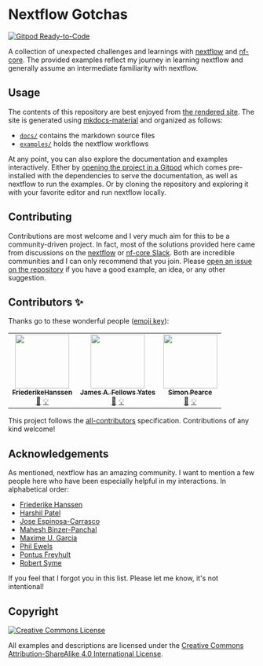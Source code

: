 # Nextflow Gotchas

[![Gitpod Ready-to-Code](https://img.shields.io/badge/Gitpod-Ready--to--Code-blue?logo=gitpod)](https://gitpod.io/#https://github.com/Midnighter/nextflow-gotchas)

A collection of unexpected challenges and learnings with [nextflow](https://nextflow.io/) and [nf-core](https://nf-co.re/). The provided examples reflect my journey in learning nextflow and generally assume an intermediate familiarity with nextflow.

## Usage

The contents of this repository are best enjoyed from [the rendered site](https://midnighter.github.io/nextflow-gotchas). The site is generated using [mkdocs-material](https://squidfunk.github.io/mkdocs-material/) and organized as follows:

-   [`docs/`](docs/) contains the markdown source files
-   [`examples/`](examples/) holds the nextflow workflows

At any point, you can also explore the documentation and examples interactively. Either by [opening the project in a Gitpod]() which comes pre-installed with the dependencies to serve the documentation, as well as nextflow to run the examples. Or by cloning the repository and exploring it with your favorite editor and run nextflow locally.

## Contributing

Contributions are most welcome and I very much aim for this to be a community-driven project. In fact, most of the solutions provided here came from discussions on the [nextflow](https://join.slack.com/t/nextflow/shared_invite/zt-11iwlxtw5-R6SNBpVksOJAx5sPOXNrZg) or [nf-core Slack](https://nfcore.slack.com/). Both are incredible communities and I can only recommend that you join. Please [open an issue on the repository](https://github.com/Midnighter/nextflow-gotchas/issues) if you have a good example, an idea, or any other suggestion.

## Contributors ✨

Thanks go to these wonderful people ([emoji key](https://allcontributors.org/docs/en/emoji-key)):

<!-- ALL-CONTRIBUTORS-LIST:START - Do not remove or modify this section -->
<!-- prettier-ignore-start -->
<!-- markdownlint-disable -->
<table>
  <tr>
    <td align="center"><a href="https://github.com/FriederikeHanssen"><img src="https://avatars.githubusercontent.com/u/12273093?v=4?s=110" width="110px;" alt=""/><br /><sub><b>FriederikeHanssen</b></sub></a><br /><a href="https://github.com/Midnighter/nextflow-gotchas/commits?author=FriederikeHanssen" title="Documentation">📖</a> <a href="#example-FriederikeHanssen" title="Examples">💡</a></td>
    <td align="center"><a href="https://github.com/jfy133"><img src="https://avatars.githubusercontent.com/u/17950287?v=4?s=110" width="110px;" alt=""/><br /><sub><b>James A. Fellows Yates</b></sub></a><br /><a href="https://github.com/Midnighter/nextflow-gotchas/commits?author=jfy133" title="Documentation">📖</a> <a href="#example-jfy133" title="Examples">💡</a></td>
    <td align="center"><a href="https://github.com/SPPearce"><img src="https://avatars.githubusercontent.com/u/24893913?v=4?s=110" width="110px;" alt=""/><br /><sub><b>Simon Pearce</b></sub></a><br /><a href="https://github.com/Midnighter/nextflow-gotchas/commits?author=SPPearce" title="Documentation">📖</a> <a href="#example-SPPearce" title="Examples">💡</a></td>
  </tr>
</table>

<!-- markdownlint-restore -->
<!-- prettier-ignore-end -->

<!-- ALL-CONTRIBUTORS-LIST:END -->

This project follows the [all-contributors](https://github.com/all-contributors/all-contributors) specification. Contributions of any kind welcome!

## Acknowledgements

As mentioned, nextflow has an amazing community. I want to mention a few people here who have been especially helpful in my interactions. In alphabetical order:

-   [Friederike Hanssen](https://github.com/FriederikeHanssen)
-   [Harshil Patel](https://github.com/drpatelh)
-   [Jose Espinosa-Carrasco](https://github.com/JoseEspinosa)
-   [Mahesh Binzer-Panchal](https://github.com/mahesh-panchal)
-   [Maxime U. Garcia](https://github.com/maxulysse)
-   [Phil Ewels](https://github.com/ewels)
-   [Pontus Freyhult](https://github.com/pontus)
-   [Robert Syme](https://github.com/robsyme)

If you feel that I forgot you in this list. Please let me know, it's not intentional!

## Copyright

<a rel="license" href="http://creativecommons.org/licenses/by-sa/4.0/"><img alt="Creative Commons License" style="border-width:0" src="https://i.creativecommons.org/l/by-sa/4.0/88x31.png" /></a>

All examples and descriptions are licensed under the <a rel="license" href="http://creativecommons.org/licenses/by-sa/4.0/">Creative Commons Attribution-ShareAlike 4.0 International License</a>.
